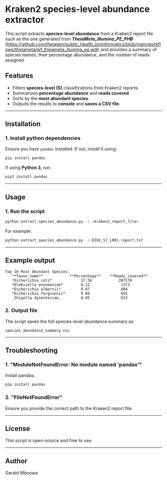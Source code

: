 # Kraken2 species-level abundance extractor

This script extracts **species-level abundance** from a Kraken2 report file such as the one generated from ***TheiaMeta_Illumina_PE_PHB*** (https://github.com/theiagen/public_health_bioinformatics/blob/main/workflows/theiameta/wf_theiameta_illumina_pe.wdl) and provides a summary of species names, their percentage abundance, and the number of reads assigned.


## **Features**
- Filters **species-level (S)** classifications from Kraken2 reports.
- Summarizes **percentage abundance** and **reads covered**.
- Sorts by the **most abundant species**.
- Outputs the results to **console** and **saves a CSV file**.

---

## **Installation**

### **1. Install python dependencies**
Ensure you have `pandas` installed. If not, install it using:

```sh
pip install pandas
```

If using **Python 3**, run:

```sh
pip3 install pandas
```

---

## **Usage**

### **1. Run the script**
```sh
python extract_species_abundance.py -i <kraken2_report_file>
```

For example:
```sh
python extract_species_abundance.py -i D392_S7_L001.report.txt
```

---

## **Example output**
```
Top 10 Most Abundant Species:
   **Taxon_name**            **Percentage**    **Reads_covered**
   *Escherichia coli*             17.56            207170
   *Klebsiella pneumoniae*        0.12              1373
   *Escherichia albertii*         0.07              804
   *Escherichia fergusonii*       0.06              655
   _Shigella dysenteriae_         0.05              613
```

### **2. Output file**
The script saves the full species-level abundance summary as:
```
species_abundance_summary.csv
```

---

## **Troubleshooting**

### **1. "ModuleNotFoundError: No module named 'pandas'"**
Install pandas:
```sh
pip install pandas
```

### **2. "FileNotFoundError"**
Ensure you provide the correct path to the Kraken2 report file.

---

## **License**
This script is open-source and free to use.

---

## **Author**
Gerald Mboowa 
